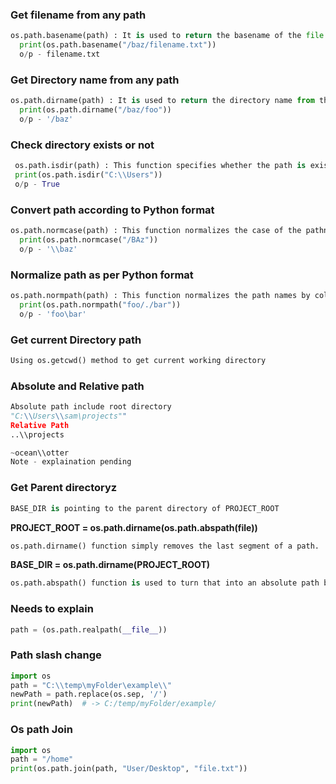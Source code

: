 ### Get filename from any path
```Python
os.path.basename(path) : It is used to return the basename of the file i.e file name from the path given. 
  print(os.path.basename("/baz/filename.txt"))
  o/p - filename.txt
  ```
  
### Get Directory name from any path
```Python
os.path.dirname(path) : It is used to return the directory name from the path given.
  print(os.path.dirname("/baz/foo"))
  o/p - '/baz'
  ```
  
### Check directory exists or not
```Python
 os.path.isdir(path) : This function specifies whether the path is existing directory or not. 
 print(os.path.isdir("C:\\Users"))
 o/p - True
 ```
### Convert path according to Python format
```Python
os.path.normcase(path) : This function normalizes the case of the pathname specified. In Unix and Mac OS X system it returns the pathname as it is . But in Windows it converts the path to lowercase and forward slashes to backslashes. 
  print(os.path.normcase("/BAz"))
  o/p - '\\baz'
  ```
  
### Normalize path as per Python format
```Python
os.path.normpath(path) : This function normalizes the path names by collapsing redundant separators and up-level references so that A//B, A/B/, A/./B and A/foo/../B all become A/B. On Windows, it converts forward slashes to backward slashes .
  print(os.path.normpath("foo/./bar"))
  o/p - 'foo\bar'
```

### Get current Directory path
```Python
Using os.getcwd() method to get current working directory
```

### Absolute and Relative path
```Python
Absolute path include root directory
"C:\\Users\\sam\projects""
Relative Path
..\\projects

~ocean\\otter
Note - explaination pending
```

### Get Parent directoryz
```Python
BASE_DIR is pointing to the parent directory of PROJECT_ROOT
```

**PROJECT_ROOT = os.path.dirname(os.path.abspath(__file__))**
```Python
os.path.dirname() function simply removes the last segment of a path.
```

**BASE_DIR = os.path.dirname(PROJECT_ROOT)**
```Python
os.path.abspath() function is used to turn that into an absolute path before removing just the filename and storing the full path to the directory the module lives in in PROJECT_ROOT.
```

### Needs to explain
```Python
path = (os.path.realpath(__file__))
```

### Path slash change
```Python
import os
path = "C:\\temp\myFolder\example\\"
newPath = path.replace(os.sep, '/')
print(newPath)  # -> C:/temp/myFolder/example/
```

### Os path Join
```Python
import os
path = "/home"
print(os.path.join(path, "User/Desktop", "file.txt"))
```

